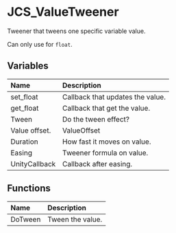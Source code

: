 # JCS_ValueTweener

Tweener that tweens one specific variable value.

Can only use for `float`.

## Variables

| Name | Description |
|:---|:---|
| set_float | Callback that updates the value. |
| get_float | Callback that get the value. |
| Tween | Do the tween effect? |
| Value offset. | ValueOffset |
| Duration | How fast it moves on value. |
| Easing | Tweener formula on value. |
| UnityCallback | Callback after easing. |

## Functions

| Name | Description |
|:---|:---|
| DoTween | Tween the value. |
